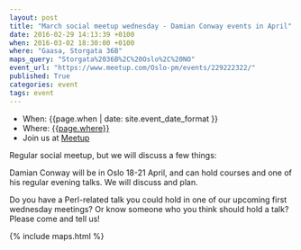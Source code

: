 ```yaml
---
layout: post
title: "March social meetup wednesday - Damian Conway events in April"
date: 2016-02-29 14:13:39 +0100
when: 2016-03-02 18:30:00 +0100
where: "Gaasa, Storgata 36B"
maps_query: "Storgata%2036B%2C%20Oslo%2C%20NO"
event_url: "https://www.meetup.com/Oslo-pm/events/229222322/"
published: True
categories: event
tags: event
---
```


* When: {{page.when | date: site.event_date_format }}
* Where: [{{page.where}}]({{site.maps_url}}{{page.maps_query}})
* Join us at [Meetup]({{page.event_url}})

Regular social meetup, but we will discuss a few things:

Damian Conway will be in Oslo 18-21 April, and can hold courses and one of his regular evening talks. We will discuss and plan.

Do you have a Perl-related talk you could hold in one of our upcoming first wednesday meetings? Or know someone who you think should hold a talk? Please come and tell us!

{% include maps.html %}